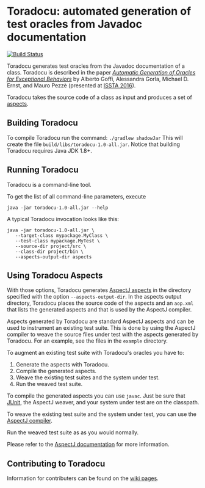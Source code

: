 # Toradocu: automated generation of test oracles from Javadoc documentation

[![Build Status](https://travis-ci.org/albertogoffi/toradocu.svg?branch=master)](https://travis-ci.org/albertogoffi/toradocu)

Toradocu generates test oracles from the Javadoc documentation of a
class. Toradocu is described in the paper
[*Automatic Generation of Oracles for Exceptional Behaviors*](http://star.inf.usi.ch/star/papers/16-issta-toradocu.pdf)
by Alberto Goffi, Alessandra Gorla, Michael D. Ernst, and Mauro Pezzè (presented
at [ISSTA 2016](https://issta2016.cispa.saarland)).

Toradocu takes the source code of a class as input and produces a set of
[aspects](https://eclipse.org/aspectj/).


## Building Toradocu
To compile Toradocu run the command: `./gradlew shadowJar`
This will create the file `build/libs/toradocu-1.0-all.jar`.
Notice that building Toradocu requires Java JDK 1.8+.


## Running Toradocu
Toradocu is a command-line tool.

To get the list of all command-line parameters, execute

    java -jar toradocu-1.0-all.jar --help

A typical Toradocu invocation looks like this:

    java -jar toradocu-1.0-all.jar \
       --target-class mypackage.MyClass \
	   --test-class mypackage.MyTest \
	   --source-dir project/src \
	   --class-dir project/bin \
       --aspects-output-dir aspects


## Using Toradocu Aspects
With those options, Toradocu generates [AspectJ aspects](https://eclipse.org/aspectj/) in the
directory specified with the option `--aspects-output-dir`. In the aspects output directory,
Toradocu places the source code of the aspects and an `aop.xml` that lists the generated aspects
and that is used by the AspectJ compiler.

Aspects generated by Toradocu are standard AspectJ aspects and can be used to instrument an
existing test suite. This is done by using the AspectJ compiler to weave the source files
under test with the aspects generated by Toradocu. For an example, see the files in the `example`
directory.

To augment an existing test suite with Toradocu's oracles you have to:

1. Generate the aspects with Toradocu.
2. Compile the generated aspects.
3. Weave the existing test suites and the system under test.
4. Run the weaved test suite.

To compile the generated aspects you can use `javac`. Just be sure that
[JUnit](http://junit.org/junit4/), the AspectJ weaver, and your system under
test are on the classpath.

To weave the existing test suite and the system under test, you can use the
[AspectJ compiler](https://eclipse.org/aspectj/doc/next/devguide/ajc-ref.html).

Run the weaved test suite as as you would normally.

Please refer to the [AspectJ documentation](https://eclipse.org/aspectj/doc/released/devguide/ajc-ref.html)
for more information.


## Contributing to Toradocu
Information for contributers can be found on the [wiki pages](https://github.com/albertogoffi/toradocu/wiki).

